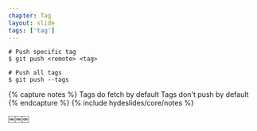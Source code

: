 ```yaml
---
chapter: Tag
layout: slide
tags: ['tag']
---
```


	# Push specific tag
	$ git push <remote> <tag>

	# Push all tags
	$ git push --tags
	

{% capture notes %}	
Tags do fetch by default
Tags don't push by default
{% endcapture %}
{% include hydeslides/core/notes %}

￼￼￼